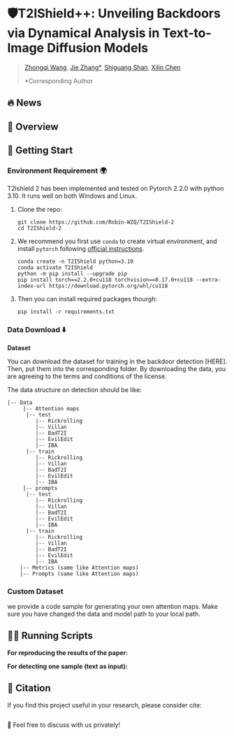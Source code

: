 # 🛡️T2IShield++: Unveiling Backdoors via Dynamical Analysis in Text-to-Image Diffusion Models

> [Zhongqi Wang](https://scholar.google.com.hk/citations?hl=zh-CN&user=Gi1brbgAAAAJ), [Jie Zhang*](https://scholar.google.com.hk/citations?user=hJAhF0sAAAAJ&hl=zh-CN), [Shiguang Shan](https://scholar.google.com.hk/citations?hl=zh-CN&user=Vkzd7MIAAAAJ), [Xilin Chen](https://scholar.google.com.hk/citations?hl=zh-CN&user=vVx2v20AAAAJ)
>
> *Corresponding Author

## 🔥 News


## 👀 Overview

## 🧭 Getting Start

### Environment Requirement 🌍

T2Ishield 2 has been implemented and tested on Pytorch 2.2.0 with python 3.10. It runs well on both Windows and Linux.

1. Clone the repo:

   ```
   git clone https://github.com/Robin-WZQ/T2IShield-2
   cd T2IShield-2
   ```

2. We recommend you first use `conda` to create virtual environment, and install `pytorch` following [official instructions](https://pytorch.org/).

   ```
   conda create -n T2IShield python=3.10
   conda activate T2IShield
   python -m pip install --upgrade pip
   pip install torch==2.2.0+cu118 torchvision==0.17.0+cu118 --extra-index-url https://download.pytorch.org/whl/cu118
   ```

3. Then you can install required packages thourgh:

   ```
   pip install -r requirements.txt
   ```

### Data Download ⬇️

**Dataset**

You can download the dataset for training in the backdoor detection [HERE]. Then, put them into the corresponding folder. By downloading the data, you are agreeing to the terms and conditions of the license. 

The data structure on detection should be like:

```
|-- Data
     |-- Attention maps
      |-- test
         |-- Rickrolling
         |-- Villan
         |-- BadT2I
         |-- EvilEdit
         |-- IBA
      |-- train
         |-- Rickrolling
         |-- Villan
         |-- BadT2I
         |-- EvilEdit
         |-- IBA
     |-- prompts
      |-- test
         |-- Rickrolling
         |-- Villan
         |-- BadT2I
         |-- EvilEdit
         |-- IBA
      |-- train
         |-- Rickrolling
         |-- Villan
         |-- BadT2I
         |-- EvilEdit
         |-- IBA
    |-- Metrics (same like Attention maps)
    |-- Prompts (same like Attention maps)
```

### Custom Dataset
we provide a code sample for generating your own attention maps. Make sure you have changed the data and model path to your local path.

## 🏃🏼 Running Scripts

**For reproducing the results of the paper:**

**For detecting one sample (text as input):**

## 📄 Citation

If you find this project useful in your research, please consider cite:
```

```

🤝 Feel free to discuss with us privately!

